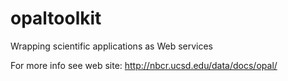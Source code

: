 # opaltoolkit
Wrapping scientific applications as Web services

For more info see web site: http://nbcr.ucsd.edu/data/docs/opal/

